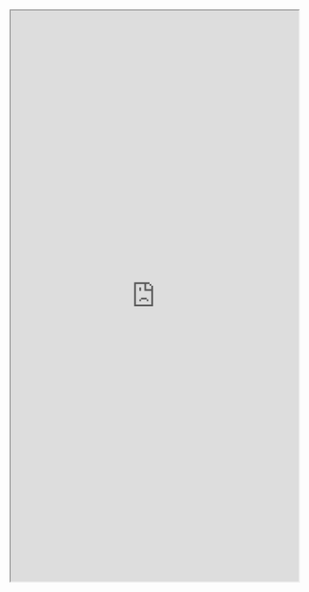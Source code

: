 <iframe src="https://mozilla.github.io/pdf.js/web/viewer.html?file=https://xiaochao.kutina.cn/法律法规/《中华人民共和国民法典》.pdf" width="100%" height=1000px></iframe>